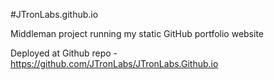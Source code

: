 #JTronLabs.github.io

Middleman project running my static GitHub portfolio website

Deployed at Github repo - https://github.com/JTronLabs/JTronLabs.Github.io
